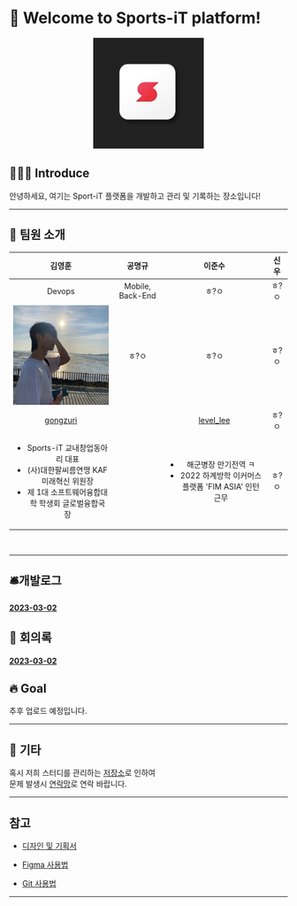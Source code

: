 # 🤗 Welcome to Sports-iT platform!

<div align=center>

<a href="https://github.com/PlayMaker-S/Sports-IT-platform/graphs/contributors">
  <img src="img/sport-it_logo.png" height="200px" width="200px"/>
</a>

</div>

## 🧑🏻‍💻 Introduce

안녕하세요, 여기는 Sport-iT 플랫폼을 개발하고 관리 및 기록하는 장소입니다! <br/>

---

## 💫 팀원 소개
<table>
<tr>
  <thead>
   <th align="center">김영훈</th>
   <th align="center">공명규</th>
   <th align="center">이준수</th>
   <th align="center">신우</th>
  </thead>
  <tbody>
    <tr>
      <td align="center">Devops</td>
      <td align="center">Mobile, Back-End</td>
      <td align="center">ㅎ?ㅇ</td>
      <td align="center">ㅎ?ㅇ</td>
    </tr>
    <tr>
      <td align="center">
        <a target="_blank" href="#"><img alt height="180px" width="180px" src="img/영훈사진.jpg"/></a>
      </td>
      <td align="center">ㅎ?ㅇ</td>
      <td align="center">ㅎ?ㅇ</td>
      <td align="center">ㅎ?ㅇ</td>
    </tr>
    <tr>
      <td align="center"><a href="https://github.com/dudgns2947">gongzuri</a> </td>
      <td align="center"></td>
      <td align="center"><a href="https://github.com/dlwnstn0524">level_lee</a></td>
      <td align="center">ㅎ?ㅇ</td>
    </tr>
    <tr>
      <td align="center">
        <ul>
          <li>Sports-iT 교내창업동아리 대표</li>
          <li>(사)대한팔씨름연맹 KAF 미래혁신 위원장</li>
          <li>제 1대 소프트웨어융합대학 학생회 글로벌융합국장</li>
        </ul>
      </td>
      <td align="center"></td>
      <td align="center">
        <ul>
            <li>해군병장 만기전역 ㅋ</li>
            <li>2022 하계방학 이커머스 플랫폼 'FIM ASIA' 인턴 근무</li>
          </ul>
      </td>
      <td align="center">ㅎ?ㅇ</td>
    </tr>
  </tbody>
</table>

<br/>

---

## 🛎️개발로그
#### [2023-03-02]() <br/>


## 🎃 회의록
#### [2023-03-02]() <br/>


## 🔥 Goal
추후 업로드 예정입니다. <br/>


---

## 🎸 기타

혹시 저희 스터디를 관리하는 [저장소](https://github.com/LinkedSports/Sports-iT-App/)로 인하여 <br/>
문제 발생시 [연락망](dudgns2947@ajou.ac.kr)로 연락 바랍니다. <br/>

---

## 참고

- [디자인 및 기획서](https://github.com/orgs/LinkedSports/people)

- [Figma 사용법](https://slash-amaranthus-65c.notion.site/Figma-c1dead5d929d44498e94641f8058e10d)

- [Git 사용법](https://github.com/code-squad/codesquad-docs/blob/master/codereview/README.md)

---
